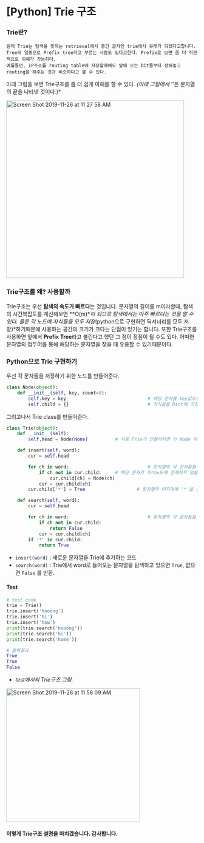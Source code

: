 # [Python] Trie 구조



### Trie란?

```
원래 Trie는 탐색을 뜻하는 retrieval에서 중간 글자인 trie에서 유래가 되었다고합니다. 
Tree의 일종으로 Prefix tree라고 부르는 사람도 있다고한다. Prefix로 보면 좀 더 직관적으로 이해가 가능하다.
예를들면, IP주소를 routing table에 저장할때에도 앞에 오는 bit들부터 정해놓고 routing을 해주는 것과 비슷하다고 볼 수 있다.
```



아래 그림을 보면 Trie구조를 좀 더 쉽게 이해를 할 수 있다. *(아래 그림에서 '*'은 문자열의 끝을 나타낸 것이다.)*

<img width="468" alt="Screen Shot 2019-11-26 at 11 27 58 AM" src="https://user-images.githubusercontent.com/37801041/69594505-e178dd00-103f-11ea-88a8-a094c66d712d.png">

### Trie구조를 왜? 사용할까

Trie구조는 우선 **탐색의 속도가 빠르다**는 것입니다. 문자열의 길이를 m이라할때, 탐색의 시간복잡도를 계산해보면 **O(m)**이 되므로 탐색에서는 아주 빠르다는 것을 알 수 있다. 물론 각 노드에 자식들을 모두 저장*(python으로 구현하면 딕셔너리를 모두 저장)*하기때문에 사용하는 공간의 크기가 크다는 단점이 있기는 합니다. 또한 Trie구조를 사용하면 앞에서 **Prefix Tree**라고 불린다고 했던 그 점이 장점이 될 수도 있다. 어떠한 문자열의 접두어를 통해 해당하는 문자열을 찾을 때 유용할 수 있기때문이다.



### Python으로 Trie 구현하기

우선 각 문자들을 저장하기 위한 노드를 만들어준다.

```python
class Node(object):
    def __init__(self, key, count=0): 
        self.key = key								# 해당 문자를 key값으로 가진다.
        self.child = {}								# 자식들을 Dict에 저장을 한다.
```

그리고나서 Trie class를 만들어준다.

```python
class Trie(object):
    def __init__(self):
        self.head = Node(None)			# 처음 Trie가 만들어지면 빈 Node 하나를 head로 만들어 놓는다.

    def insert(self, word):			
        cur = self.head

        for ch in word:								# 문자열의 각 문자들을 반복
            if ch not in cur.child:		# 해당 문자가 자식노드에 존재하지 않을 경우 노드를 추가
                cur.child[ch] = Node(ch)
            cur = cur.child[ch]
        cur.child['*'] = True					# 문자열의 마지막에 '*'을 삽입.

    def search(self, word):
        cur = self.head

        for ch in word:								# 문자열의 각 문자들을 반복
            if ch not in cur.child:
                return False
            cur = cur.child[ch]
        if '*' in cur.child:
            return True
```

- `insert(word)` : 새로운 문자열을 Trie에 추가하는 코드
- `search(word)` : Trie에서 word로 들어오는 문자열을 탐색하고 있으면 `True`, 없으면 `False` 를 반환.

#### Test

````python
# test code
trie = Trie()
trie.insert('hooong')
trie.insert('hi')
trie.insert('how')
print(trie.search('hooong'))
print(trie.search('hi'))
print(trie.search('home'))

# 출력결과
True
True
False
````

- *test에서의 Trie구조 그림.*

<img width="352" alt="Screen Shot 2019-11-26 at 11 56 09 AM" src="https://user-images.githubusercontent.com/37801041/69595745-c27c4a00-1043-11ea-8f9d-04d242869ff2.png">



#### 이렇게 Trie구조 설명을 마치겠습니다. 감사합니다.


